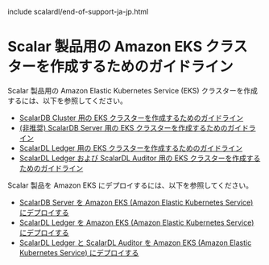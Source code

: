include scalardl/end-of-support-ja-jp.html

# Scalar 製品用の Amazon EKS クラスターを作成するためのガイドライン

Scalar 製品用の Amazon Elastic Kubernetes Service (EKS) クラスターを作成するには、以下を参照してください。

* [ScalarDB Cluster 用の EKS クラスターを作成するためのガイドライン](CreateEKSClusterForScalarDBCluster.md)
* [(非推奨) ScalarDB Server 用の EKS クラスターを作成するためのガイドライン](CreateEKSClusterForScalarDB.md)
* [ScalarDL Ledger 用の EKS クラスターを作成するためのガイドライン](CreateEKSClusterForScalarDL.md)
* [ScalarDL Ledger および ScalarDL Auditor 用の EKS クラスターを作成するためのガイドライン](CreateEKSClusterForScalarDLAuditor.md)

Scalar 製品を Amazon EKS にデプロイするには、以下を参照してください。

* [ScalarDB Server を Amazon EKS (Amazon Elastic Kubernetes Service) にデプロイする](ManualDeploymentGuideScalarDBServerOnEKS.md)
* [ScalarDL Ledger を Amazon EKS (Amazon Elastic Kubernetes Service) にデプロイする](ManualDeploymentGuideScalarDLOnEKS.md)
* [ScalarDL Ledger と ScalarDL Auditor を Amazon EKS (Amazon Elastic Kubernetes Service) にデプロイする](ManualDeploymentGuideScalarDLAuditorOnEKS.md)
